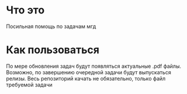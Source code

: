 # Что это
Посильная помощь по задачам мгд
# Как пользоваться
По мере обновления задач будут появляться актуальные .pdf файлы. Возможно, по завершению очередной задачи будут выпускаться релизы. Весь репозиторий качать не обязательно, только файл требуемой задачи
